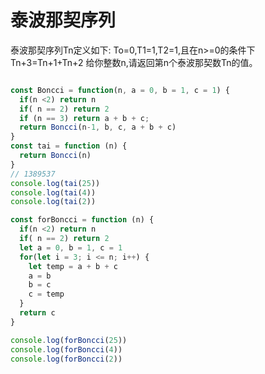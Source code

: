 
# 泰波那契序列

泰波那契序列Tn定义如下:
To=0,T1=1,T2=1,且在n>=0的条件下Tn+3=Tn+1+Tn+2
给你整数n,请返回第n个泰波那契数Tn的值。

```javascript

const Boncci = function(n, a = 0, b = 1, c = 1) {
  if(n <2) return n
  if( n == 2) return 2
  if (n == 3) return a + b + c;
  return Boncci(n-1, b, c, a + b + c)
}
const tai = function (n) {
  return Boncci(n)
}
// 1389537
console.log(tai(25))
console.log(tai(4))
console.log(tai(2))

const forBoncci = function (n) {
  if(n <2) return n
  if( n == 2) return 2
  let a = 0, b = 1, c = 1
  for(let i = 3; i <= n; i++) {
    let temp = a + b + c
    a = b
    b = c
    c = temp    
  }
  return c
}

console.log(forBoncci(25))
console.log(forBoncci(4))
console.log(forBoncci(2))


```